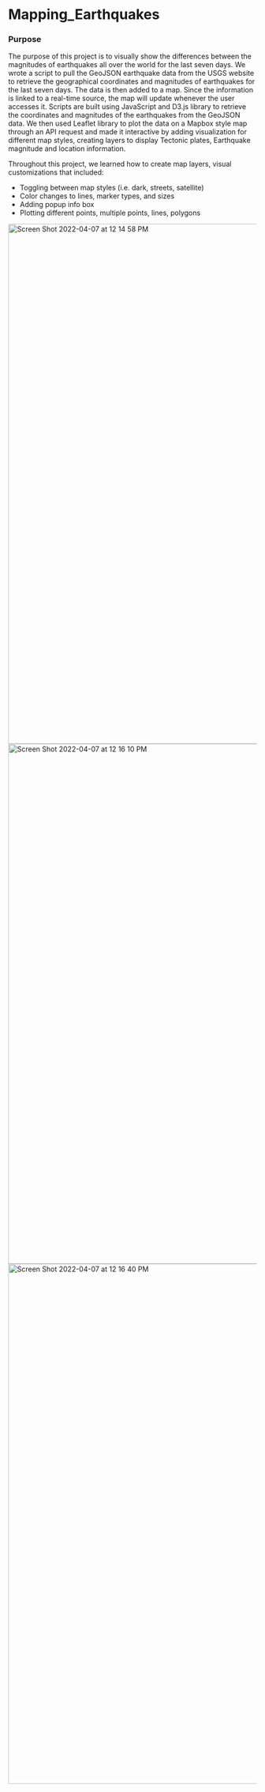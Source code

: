 # Mapping_Earthquakes

### Purpose

The purpose of this project is to visually show the differences between the magnitudes of earthquakes all over the world for the last seven days. We wrote a script to pull the GeoJSON earthquake data from the USGS website to retrieve the geographical coordinates and magnitudes of earthquakes for the last seven days. The data is then added to a map. Since the information is linked to a real-time source, the map will update whenever the user accesses it. Scripts are built using JavaScript and D3.js library to retrieve the coordinates and magnitudes of the earthquakes from the GeoJSON data. We then used Leaflet library to plot the data on a Mapbox style map through an API request and made it interactive by adding visualization for different map styles, creating layers to display Tectonic plates, Earthquake magnitude and location information.

Throughout this project, we learned how to create map layers, visual customizations that included:

* Toggling between map styles (i.e. dark, streets, satellite)
* Color changes to lines, marker types, and sizes
* Adding popup info box
* Plotting different points, multiple points, lines, polygons

<img width="1053" alt="Screen Shot 2022-04-07 at 12 14 58 PM" src="https://user-images.githubusercontent.com/95304774/162249580-edd75a1d-b431-47fb-a05f-a879668b86cd.png">

<img width="1053" alt="Screen Shot 2022-04-07 at 12 16 10 PM" src="https://user-images.githubusercontent.com/95304774/162249778-f1d966b5-6046-453e-88e6-57d655f2f632.png">

<img width="1053" alt="Screen Shot 2022-04-07 at 12 16 40 PM" src="https://user-images.githubusercontent.com/95304774/162249869-3a5006c1-6315-4d41-b25f-be2862cf2746.png">
